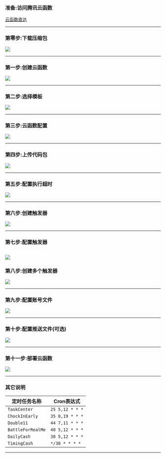 ### 准备:访问腾讯云函数
[云函数直达](https://console.cloud.tencent.com/scf/list)

---

### 第零步:下载压缩包
![](https://z3.ax1x.com/2021/10/28/5qwnfg.png)

---

### 第一步:创建云函数
![](https://z3.ax1x.com/2021/10/28/5qwAmt.png)

---

### 第二步:选择模板
![](https://z3.ax1x.com/2021/10/28/5qwVTf.png)

---

### 第三步:云函数配置
![](https://z3.ax1x.com/2021/10/28/5qwE0P.png)

---

### 第四步:上传代码包
![](https://z3.ax1x.com/2021/10/28/5qwFOI.png)

---

### 第五步:配置执行超时
![](https://z3.ax1x.com/2021/10/28/5qwek8.png)

---

### 第六步:创建触发器
![](https://z3.ax1x.com/2021/10/28/5qwmtS.png)

---

### 第七步:配置触发器
![](https://z3.ax1x.com/2021/10/28/5qwKpQ.png)
---

### 第八步:创建多个触发器
![](https://z3.ax1x.com/2021/10/28/5qwMlj.png)

---

### 第九步:配置账号文件
![](https://z3.ax1x.com/2021/10/28/5qwQ6s.png)

---

### 第十步:配置推送文件(可选)
![](https://z3.ax1x.com/2021/10/28/5qwlXn.png)

---

### 第十一步:部署云函数
![](https://z3.ax1x.com/2021/10/28/5qw3mq.png)

---

### 其它说明
| 定时任务名称      | Cron表达式      |
| ----------------- | --------------- |
| `TaskCenter`      | `25 5,12 * * *` |
| `ChockInEarly`    | `35 0,19 * * *` |
| `Double11`        | `44 7,11 * * *` |
| `BattleForRealMe` | `40 5,12 * * *` |
| `DailyCash`       | `30 5,12 * * *` |
| `TimingCash`      | `*/30 * * * *`  |

---
